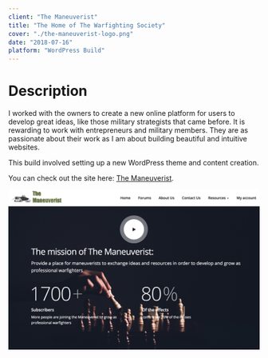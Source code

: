 ```yaml
---
client: "The Maneuverist"
title: "The Home of The Warfighting Society"
cover: "./the-maneuverist-logo.png"
date: "2018-07-16"
platform: "WordPress Build"
---
```


# Description

I worked with the owners to create a new online platform for users to develop great ideas, like those military strategists that came before. It is rewarding to work with entrepreneurs and military members. They are as passionate about their work as I am about building beautiful and intuitive websites.

This build involved setting up a new WordPress theme and content creation.

You can check out the site here: [The Maneuverist](http://www.themaneuverist.org).

[![](./the-maneuverist.png)](http://www.themaneuverist.org)
